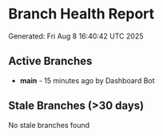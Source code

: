 # Branch Health Report
Generated: Fri Aug  8 16:40:42 UTC 2025

## Active Branches
- **main** - 15 minutes ago by Dashboard Bot

## Stale Branches (>30 days)
No stale branches found
